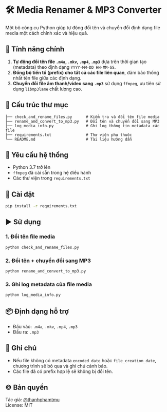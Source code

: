 # 🛠️ Media Renamer & MP3 Converter

Một bộ công cụ Python giúp tự động đổi tên và chuyển đổi định dạng file media một cách chính xác và hiệu quả.

## 🎯 Tính năng chính

1. **Tự động đổi tên file `.m4a`, `.mkv`, `.mp4`, `.mp3`** dựa trên thời gian tạo (metadata) theo định dạng `YYYY-MM-DD HH-MM-SS`.
2. **Đồng bộ tiền tố (prefix) cho tất cả các file liên quan**, đảm bảo thống nhất tên file giữa các định dạng.
3. **Chuyển đổi file âm thanh/video sang `.mp3`** sử dụng `ffmpeg`, ưu tiên sử dụng `libmp3lame` chất lượng cao.

## 🧱 Cấu trúc thư mục

```
├── check_and_rename_files.py      # Kiểm tra và đổi tên file media
├── rename_and_convert_to_mp3.py   # Đổi tên và chuyển đổi sang MP3
├── log_media_info.py              # Ghi log thông tin metadata các file
├── requirements.txt               # Thư viện phụ thuộc
└── README.md                      # Tài liệu hướng dẫn
```

## 🔧 Yêu cầu hệ thống

- Python 3.7 trở lên
- `ffmpeg` đã cài sẵn trong hệ điều hành
- Các thư viện trong `requirements.txt`

## 🚀 Cài đặt

```bash
pip install -r requirements.txt
```

## ▶️ Sử dụng

### 1. Đổi tên file media
```bash
python check_and_rename_files.py
```

### 2. Đổi tên + chuyển đổi sang MP3
```bash
python rename_and_convert_to_mp3.py
```

### 3. Ghi log metadata của file media
```bash
python log_media_info.py
```

## 📦 Định dạng hỗ trợ

- Đầu vào: `.m4a`, `.mkv`, `.mp4`, `.mp3`
- Đầu ra: `.mp3`

## 📝 Ghi chú

- Nếu file không có metadata `encoded_date` hoặc `file_creation_date`, chương trình sẽ bỏ qua và ghi chú cảnh báo.
- Các file đã có prefix hợp lệ sẽ không bị đổi tên.

## © Bản quyền

Tác giả: [@thanhphamtmu](https://github.com/thanhphamtmu)  
License: MIT
